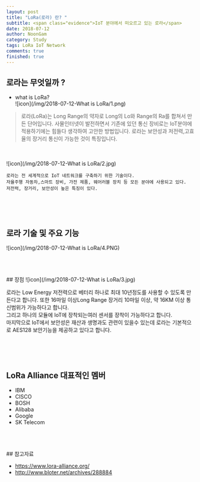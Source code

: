 ```yaml
---
layout: post
title: "LoRa(로라) 란? "
subtitle: <span class="evidence">IoT 분야에서 떠오르고 있는 로라</span>
date: 2018-07-12
author: NoonGam
category: Study
tags: LoRa IoT Network
comments: true
finished: true
---
```


## 로라는 무엇일까 ?

- what is LoRa? <br>
![icon](/img/2018-07-12-What is LoRa/1.png)
>로라(LoRa)는 Long Range의 약자로 Long의 Lo와 Range의 Ra를 합쳐서 만든 단어입니다. 사물인터넷이 발전하면서 기존에 있던 통신 장비로는 IoT분야에 적용하기에는 힘들다 생각하여 고안한 방법입니다. 로라는 보안성과 저전력,고효율의 장거리 통신이 가능한 것이 특징입니다.

<br><br>
![icon](/img/2018-07-12-What is LoRa/2.jpg)

    로라는 전 세계적으로 IoT 네트워크를 구축하기 위한 기술이다.
    자율주행 자동차,스마트 장비, 가전 제품, 웨어러블 장치 등 모든 분야에 사용되고 있다.
    저전력, 장거리, 보안성이 높은 특징이 있다.

<br>
<br>
<br>

## 로라 기술 및 주요 기능
![icon](/img/2018-07-12-What is LoRa/4.PNG)

<br>
<br>
<br>
## 장점
![icon](/img/2018-07-12-What is LoRa/3.jpg)

로라는 <a>Low Energy 저전력</a>으로 베터리 하나로 최대 10년정도를 사용할 수 있도록 만든다고 합니다. 또한 16마일 이상<a>Long Range 장거리</a> 10마일 이상, 약 16KM 이상 통신범위가 가능하다고 합니다. <br>
그리고 하나의 모듈에 IoT에 장착되는<a>여러 센서를 장착</a>이 가능하다고 합니다.<br>
마지막으로 IoT에서 보안성은 재산과 생명과도 관련이 있을수 있는데 로라는 <a>기본적으로 AES128 보안</a>기능을 제공하고 있다고 합니다.

<br>
<br>
<br>



## LoRa Alliance 대표적인 멤버
- IBM
- CISCO
- BOSH
- Alibaba
- Google
- SK Telecom

<br>
<br>
<br>
## 참고자료

- https://www.lora-alliance.org/
- http://www.bloter.net/archives/288884
